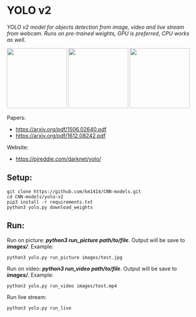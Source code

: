 # YOLO v2


*YOLO v2 model for objects detection from image, video and live stream from webcam. 
Runs on pre-trained weights, GPU is preferred, CPU works as well.*

<img src="gifs/gif_1.gif" height="160"/> <img src="gifs/gif_2.gif" height="160"/> <img src="gifs/gif_3.gif" height="160"/>

Papers: 
* https://arxiv.org/pdf/1506.02640.pdf
* https://arxiv.org/pdf/1612.08242.pdf 
    
Website: 
* https://pjreddie.com/darknet/yolo/ <br />

## Setup:

```
git clone https://github.com/km1414/CNN-models.git
cd CNN-models/yolo-v2
pip3 install -r requirements.txt
python3 yolo.py download_weights 
```

## Run:

Run on picture: ***python3 run_picture path/to/file***. Output will be save to ***images/***. Example:
```
python3 yolo.py run_picture images/test.jpg
```
Run on video: ***python3 run_video path/to/file***. Output will be save to ***images/***. Example:
```
python3 yolo.py run_video images/test.mp4
```
Run live stream:
```
python3 yolo.py run_live
```
